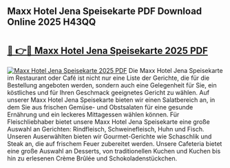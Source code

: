## Maxx Hotel Jena Speisekarte PDF Download Online 2025 H43QQ

# <h2><a href="http://gcb9wq.nevu.top/?p=Maxx+Hotel+Jena+Speisekarte">🔗 👉🔴 Maxx Hotel Jena Speisekarte 2025 PDF</a></h2>

[![Maxx Hotel Jena Speisekarte 2025 PDF](https://i.imgur.com/dBaPXMq.png)](http://gcb9wq.nevu.top/?p=Maxx+Hotel+Jena+Speisekarte)
Die Maxx Hotel Jena Speisekarte im Restaurant oder Café ist nicht nur eine Liste der Gerichte, die für die Bestellung angeboten werden, sondern auch eine Gelegenheit für Sie, ein köstliches und für Ihren Geschmack geeignetes Gericht zu wählen. Auf unserer Maxx Hotel Jena Speisekarte bieten wir einen Salatbereich an, in dem Sie aus frischen Gemüse- und Obstsalaten für eine gesunde Ernährung und ein leckeres Mittagessen wählen können. Für Fleischliebhaber bietet unsere Maxx Hotel Jena Speisekarte eine große Auswahl an Gerichten: Rindfleisch, Schweinefleisch, Huhn und Fisch. Unseren Auserwählten bieten wir Gourmet-Gerichte wie Schaschlik und Steak an, die auf frischem Feuer zubereitet werden. Unsere Cafeteria bietet eine große Auswahl an Desserts, von traditionellen Kuchen und Kuchen bis hin zu erlesenen Crème Brûlée und Schokoladenstückchen.
